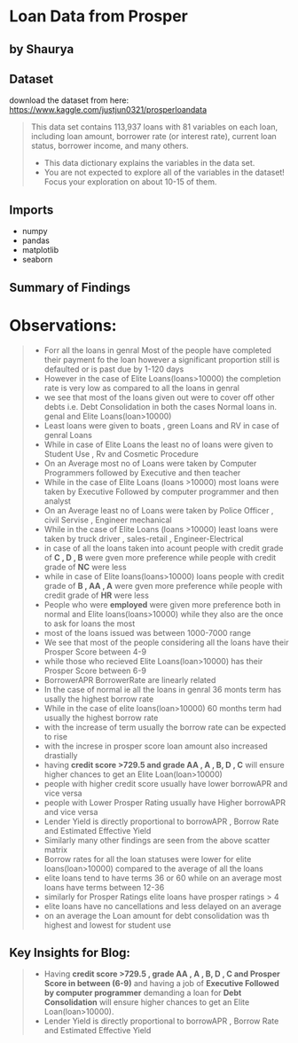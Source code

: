 # Loan Data from Prosper
## by Shaurya


## Dataset

download the dataset from here: https://www.kaggle.com/justjun0321/prosperloandata

> This data set contains 113,937 loans with 81 variables on each loan, including loan amount, borrower rate (or interest rate), current loan status, borrower income, and many others.
> - This data dictionary explains the variables in the data set.
> - You are not expected to explore all of the variables in the dataset! Focus your exploration on about 10-15 of them.

## Imports

- numpy
- pandas
- matplotlib
- seaborn

## Summary of Findings

# Observations:
> - Forr all the loans in genral Most of the people have completed their payment fo the loan however a significant proportion still is defaulted or is past due by 1-120 days
> - However in the case of Elite Loans(loans>10000) the completion rate is very low as compared to all the loans in genral
> - we see that most of the loans given out were to cover off other debts i.e. Debt Consolidation in both the cases Normal loans in. genal and Elite Loans(loan>10000)
> - Least loans were given to boats , green Loans and RV in case of genral Loans
> - While in case of Elite Loans the least no of loans were given to Student Use , Rv and Cosmetic Procedure
> - On an Average most no of Loans were taken by Computer Programmers followed by Executive and then teacher 
> - While in the case of Elite Loans (loans >10000) most loans were taken by Executive Followed by computer programmer and then analyst
> - On an Average least no of Loans were taken by Police Officer , civil Servise ,  Engineer mechanical
> - While in the case of Elite Loans (loans >10000) least loans were taken by truck driver , sales-retail , Engineer-Electrical
> - in case of all the loans taken into acount people with credit grade of **C , D , B** were gven more preference while people with credit grade of **NC** were less
> - while in case of Elite loans(loans>10000) loans people with credit grade of **B , AA , A** were gven more preference while people with credit grade of **HR** were less
> - People who were **employed** were given more preference both in normal and Elite loans(loans>10000) while they also are the once to ask for loans the most
> - most of the loans issued was between 1000-7000 range
> - We see that most of the people considering all the loans have their Prosper Score between 4-9
> - while those who recieved Elite Loans(loan>10000) has their Prosper Score between 6-9
> - BorrowerAPR BorrowerRate are linearly related
> - In the case of normal ie all the loans in genral 36 monts term has usally the highest borrow rate 
> - While in the case of elite loans(loan>10000) 60 months term had usually the highest borrow rate
> - with the increase of term usually the borrow rate can be expected to rise
> - with the increse in prosper score loan amount also increased drastially
> - having **credit score >729.5 and grade  AA , A , B, D , C** will ensure higher chances to get an Elite Loan(loan>10000)
> - people with higher credit score usually have lower borrowAPR and vice versa
> - people with Lower Prosper Rating usually have Higher borrowAPR and vice versa
> - Lender Yield is directly proportional to borrowAPR , Borrow Rate and Estimated Effective Yield
> - Similarly many other findings are seen from the above scatter matrix
> - Borrow rates for all the loan statuses were lower for elite loans(loan>10000) compared to the average of all the loans
> - elite loans tend to have terms 36 or 60 while on an average most loans have terms between 12-36
> - similarly for Prosper Ratings elite loans have prosper ratings > 4
> - elite loans have no cancellations and less delayed on an average
> - on an average the Loan amount for debt consolidation was th highest and lowest for student use


## Key Insights for Blog:

> - Having **credit score >729.5 , grade  AA , A , B, D , C and Prosper Score in between (6-9)** and having a job of **Executive Followed by computer programmer** demanding a loan for **Debt Consolidation** will ensure higher chances to get an Elite Loan(loan>10000).
> - Lender Yield is directly proportional to borrowAPR , Borrow Rate and Estimated Effective Yield

